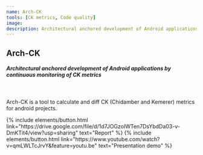 ```yaml
---
name: Arch-CK
tools: [CK metrics, Code quality]
image:
description: Architectural anchored development of Android applications by continuous monitoring of CK metrics
---
```


## Arch-CK
##### Architectural anchored development of Android applications by continuous monitoring of CK metrics
<br>

Arch-CK is a tool to calculate and diff CK (Chidamber and Kemerer) metrics for android projects.


<p class="text-center">
{% include elements/button.html link="https://drive.google.com/file/d/1d7JOGzoIWTen7DsYbdDa03-v-DmKTit4/view?usp=sharing" text="Report" %}
{% include elements/button.html link="https://www.youtube.com/watch?v=qmLWLTcJrvY&feature=youtu.be" text="Presentation demo" %}
</p>


